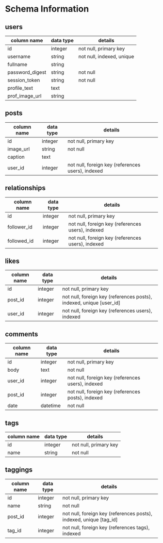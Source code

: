 # Schema Information

## users
column name     | data type | details
----------------|-----------|-----------------------
id              | integer   | not null, primary key
username        | string    | not null, indexed, unique
fullname        | string    |
password_digest | string    | not null
session_token   | string    | not null
profile_text    | text      |
prof_image_url  | string    |

## posts
column name | data type | details
------------|-----------|-----------------------
id          | integer   | not null, primary key
image_url   | string    | not null
caption     | text      | 
user_id     | integer   | not null, foreign key (references users), indexed

## relationships
column name | data type | details
------------|-----------|-----------------------
id          | integer   | not null, primary key
follower_id | integer   | not null, foreign key (references users), indexed
followed_id | integer   | not null, foreign key (references users), indexed


## likes
column name | data type | details
------------|-----------|-----------------------
id          | integer   | not null, primary key
post_id     | integer   | not null, foreign key (references posts), indexed, unique [user_id]
user_id     | integer   | not null, foreign key (references users), indexed


## comments
column name | data type | details
------------|-----------|-----------------------
id          | integer   | not null, primary key
body        | text      | not null
user_id     | integer   | not null, foreign key (references users), indexed
post_id     | integer   | not null, foreign key (references posts), indexed
date        | datetime  | not null


## tags
column name | data type | details
------------|-----------|-----------------------
id          | integer   | not null, primary key
name        | string    | not null

## taggings
column name | data type | details
------------|-----------|-----------------------
id          | integer   | not null, primary key
name        | string    | not null
post_id     | integer   | not null, foreign key (references posts), indexed, unique [tag_id]
tag_id      | integer   | not null, foreign key (references tags), indexed
